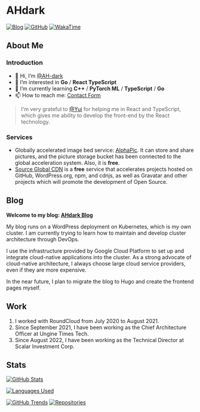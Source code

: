 # AHdark

[![Blog](https://img.shields.io/badge/Blog-ahdark.blog-%231D7EA7.svg?logo=wordpress&logoColor=white)](https://ahdark.blog)
[![GitHub](https://img.shields.io/badge/GitHub-AHdark-%2312100E.svg?logo=Github&logoColor=white)](https://github.com/AH-dark)
[![WakaTime](https://wakatime.com/badge/user/81977bc9-5534-44bf-89f9-d1a4cd76fc29.svg)](https://wakatime.com/@AHdark)

## About Me

### Introduction

- 👋 Hi, I’m [@AH-dark](https://ahdark.blog/about)
- 👀 I’m interested in **Go** / **React TypeScript**
- 🌱 I’m currently learning **C++** / **PyTorch ML** / **TypeScript** / **Go**
- 📫 How to reach me: [Contact Form](https://ahdark.blog/contact)

> I'm very grateful to [@Yui](https://github.com/topjohncian) for helping me in React and TypeScript, which gives me ability to develop the front-end by the React technology.

### Services

- Globally accelerated image bed service: [AlphaPic](https://alpha.sourcegcdn.com). It can store and share pictures, and the picture storage bucket has been connected to the global acceleration system. Also, it is **free**.
- [Source Global CDN](https://www.sourcegcdn.com) is a **free** service that accelerates projects hosted on GitHub, WordPress.org, npm, and cdnjs, as well as Gravatar and other projects which will promote the development of Open Source.

## Blog

**Welcome to my blog: [AHdark Blog](https://ahdark.blog)**

My blog runs on a WordPress deployment on Kubernetes, which is my own cluster. 
I am currently trying to learn how to maintain and develop cluster architecture through DevOps.

I use the infrastructure provided by Google Cloud Platform to set up and integrate cloud-native applications into the cluster. 
As a strong advocate of cloud-native architecture, I always choose large cloud service providers, even if they are more expensive.

In the near future, I plan to migrate the blog to Hugo and create the frontend pages myself.

## Work

1. I worked with RoundCloud from July 2020 to August 2021.
2. Since September 2021, I have been working as the Chief Architecture Officer at Ungine Times Tech.
3. Since August 2022, I have been working as the Technical Director at Scalar Investment Corp.

## Stats

[![GitHub Stats](https://github-readme-stats.vercel.app/api?username=ah-dark&count_private=true&show_icons=true&line_height=20)](https://github.com/anuraghazra/github-readme-stats)

[![Languages Used](https://github-readme-stats.vercel.app/api/top-langs/?username=ah-dark&layout=compact&langs_count=8&card_width=445)](https://github.com/anuraghazra/github-readme-stats)

[![GitHub Trends](https://api.githubtrends.io/user/svg/AH-dark/langs?time_range=one_year&include_private=True&theme=classic)](https://api.githubtrends.io/user/svg/AH-dark/langs?time_range=one_year&include_private=True&theme=classic)
[![Repositories](https://api.githubtrends.io/user/svg/AH-dark/repos?time_range=one_year&include_private=True&theme=classic)](https://api.githubtrends.io/user/svg/AH-dark/repos?time_range=one_year&include_private=True&theme=classic)
